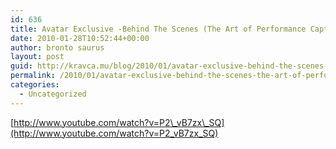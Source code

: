 ```yaml
---
id: 636
title: Avatar Exclusive -Behind The Scenes (The Art of Performance Capture)
date: 2010-01-28T10:52:44+00:00
author: bronto saurus
layout: post
guid: http://kravca.mu/blog/2010/01/avatar-exclusive-behind-the-scenes-the-art-of-performance-capture/
permalink: /2010/01/avatar-exclusive-behind-the-scenes-the-art-of-performance-capture/
categories:
  - Uncategorized
---
```

[http://www.youtube.com/watch?v=P2\_vB7zx\_SQ](http://www.youtube.com/watch?v=P2_vB7zx_SQ)